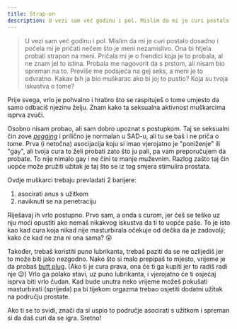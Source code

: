 ```yaml
---
title: Strap-on
description: U vezi sam već godinu i pol. Mislim da mi je curi postalo dosadno i počela mi je pričati nečem što je meni nezamislivo.
---
```


> U vezi sam već godinu i pol. Mislim da mi je curi postalo dosadno i počela mi je pričati nečem što je meni nezamislivo. Ona bi htjela probati strapon na meni. Pričala mi je o frendici koja je to probala, al ne znam jel to istina. Probala me nagovorit da s prstom, ali nisam bio spreman na to. Previše me podsjeća na gej seks, a meni je to odvratno. Kakav bih ja bio muškarac ako bi joj to pustio? Koja su tvoja iskustva o tome?

Prije svega, vrlo je pohvalno i hrabro što se raspituješ o tome umjesto da samo odbaciš njezinu želju. Znam kako ta seksualna aktivnost muškarcima isprva zvuči.

Osobno nisam probao, ali sam dobro upoznat s postupkom. Taj se seksualni čin zove *[pegging]* i prilično je normalan u SAD-u, ali tu se baš i ne priča o tome. Prva (i netočna) asocijacija koju si imao vjerojatno je "poniženje" ili "gay", ali tvoja cura to želi probati zato što ju pali, pa vam preporučujem da probate. To nije nimalo gay i ne čini te manje muževnim. Razlog zašto taj čin uopće može pružiti užitak je taj što se iz tog smjera stimulira prostata.

Ovdje muškarci trebaju prevladati 2 barijere:

  1. asocirati anus s užitkom
  2. naviknuti se na penetraciju

Riješavaj ih vrlo postupno. Prvo sam, a onda s curom, jer ćeš se teško uz nju moći opustiti ako nemaš nikakvog iskustva da ti to uopće paše. To je isto kao kad cura koja nikad nije masturbirala očekuje od dečka da je zadovolji; kako će kad ne zna ni ona sama? :astonished:

Također, trebaš koristiti puno lubrikanta, trebaš paziti da se ne ozlijediš jer to može biti jako nezgodno. Nako što si malo prepipaš to mjesto, vrijeme je da probaš [butt plug]. (Ako ti je cura prava, ona će ti ga kupiti jer to radiš radi nje :wink:) Vrlo ga polako stavi, uz puno lubrikanta, i vjerojatno će ti osjećaj isprva biti vrlo čudan. Kad bude unutra neko vrijeme možeš pokušati masturbirati (sprijeda) pa bi tijekom orgazma trebao osjetiti dodatni užitak na području prostate.

Ako ti se to svidi, znači da si uspio to područje asocirati s užitkom i spreman si da daš curi da se igra. Sretno!

[pegging]: https://en.wikipedia.org/w/index.php?title=Pegging_(sexual_practice)&oldid=672052550
[butt plug]: https://en.wikipedia.org/w/index.php?title=Butt_plug&oldid=675984458
